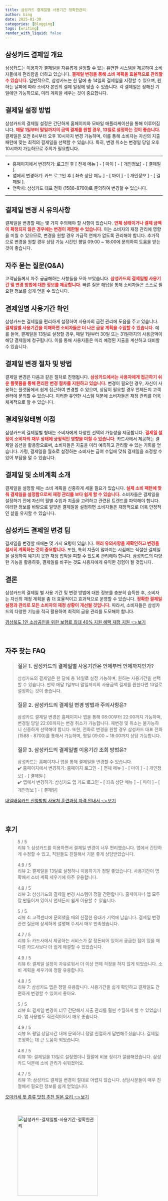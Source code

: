 ```yaml
---
title: 삼성카드 결제일별 사용기간 정확한관리
author: bing
date: 2025-01-30
categories: [Blogging]
tags: [writing]
render_with_liquid: false
---
```



<h2 id='삼성카드 결제일 개요'>삼성카드 결제일 개요</h2>

<p>삼성카드는 이용자가 결제일을 자유롭게 설정할 수 있는 유연한 시스템을 제공하여 소비자들에게 편리함을 더하고 있습니다. <b><span style="color: #ee2323;">결제일 변경을 통해 소비 계획을 효율적으로 관리할 수 있습니다.</span></b> 일반적으로, 삼성카드는 한 달에 총 14일의 결제일을 지정할 수 있으며, 원하는 날짜에 따라 소비자 본인의 결제 일정에 맞출 수 있습니다. 각 결제일은 정해진 기일에만 가능하므로, 미리 계획을 세우는 것이 중요합니다.</p>

<h2 id='결제일 설정 방법'>결제일 설정 방법</h2>

<p>삼성카드의 결제일 설정은 간단하게 홈페이지와 모바일 애플리케이션을 통해 이루어집니다. <b><span style="color: #ee2323;">매달 1일부터 말일까지의 금액 결제를 원할 경우, 13일로 설정하는 것이 좋습니다.</span></b> 결제일은 오전 8시부터 오후 10시까지 변경 가능하며, 이를 통해 소비자는 자신의 지출 패턴에 맞는 최적의 결제일을 선택할 수 있습니다. 특히, 변경 취소는 변경일 당일 오후 10시까지 가능하므로 주의가 필요합니다.</p>

<hr />

<ul>
    <li>홈페이지에서 변경하기: 로그인 후 [ 전체 메뉴 ] - [ 마이 ] - [ 개인정보] - [ 결제일 ].</li>
    <li>앱에서 변경하기: 카드 로그인 후 [ 좌측 상단 메뉴 ] - [ 마이 ] - [ 개인정보 ] - [ 결제일 ].</li>
    <li>연락처: 삼성카드 대표 전화 (1588-8700)로 문의하여 변경할 수 있습니다.</li>
</ul>

<hr />

<h2 id='결제일 변경 시 유의사항'>결제일 변경 시 유의사항</h2>

<p>결제일을 변경할 때는 몇 가지 주의해야 할 사항이 있습니다. <b><span style="color: #ee2323;">연체 상태이거나 결제 금액이 확정되지 않은 경우에는 변경이 제한될 수 있습니다.</span></b> 이는 소비자의 재정 관리에 영향을 미칠 수 있으므로, 변경을 원할 경우 가급적 연체가 없도록 관리해야 합니다. 추가적으로 변경을 원할 경우 상담 가능 시간인 평일 09:00 ~ 18:00에 문의하여 도움을 받는 것이 좋습니다.</p>

<h2 id='자주 묻는 질문(Q&A)'>자주 묻는 질문(Q&A)</h2>

<p>고객님들께서 자주 궁금해하는 사항들을 모아 보았습니다. <b><span style="color: #ee2323;">삼성카드의 결제일별 사용기간 및 변경 방법에 대한 정보를 제공합니다.</span></b> 빠른 질문 해답을 통해 소비자들은 스스로 필요한 정보를 쉽게 얻을 수 있습니다.</p>

<h2 id='결제일별 사용기간 확인'>결제일별 사용기간 확인</h2>

<p>삼성카드는 결제일을 편리하게 설정하여 사용자의 금전 관리에 도움을 주고 있습니다. <b><span style="color: #ee2323;">결제일별 사용기간을 이해하면 소비자들은 더 나은 금융 계획을 수립할 수 있습니다.</span></b> 예를 들어, 결제일을 13일로 설정할 경우, 매달 1일부터 30일 또는 31일까지의 사용금액이 해당 결제일에 청구됩니다. 이를 통해 사용자들은 미리 예정된 지출을 계산하고 대비할 수 있습니다.</p>

<h2 id='결제일 변경 절차 및 방법'>결제일 변경 절차 및 방법</h2>

<p>결제일 변경은 다음과 같은 절차로 진행됩니다. <b><span style="color: #ee2323;">삼성카드에서는 사용자에게 접근하기 쉬운 플랫폼을 통해 편리한 변경 절차를 지원하고 있습니다.</span></b> 변경이 필요한 경우, 자신이 사용하는 플랫폼에서 쉽게 접근하여 변경할 수 있으며, 상담이 필요할 경우 언제든지 고객센터에 문의할 수 있습니다. 이러한 유연한 시스템 덕분에 소비자들은 재정 관리를 더욱 체계적으로 할 수 있습니다.</p>

<h2 id='결제일형태별 이점'>결제일형태별 이점</h2>

<p>삼성카드의 결제일별 형태는 소비자에게 다양한 선택의 가능성을 제공합니다. <b><span style="color: #ee2323;">결제일 설정이 소비자의 재무 상태에 긍정적인 영향을 미칠 수 있습니다.</span></b> 카드사에서 제공하는 결제일 옵션을 활용함으로써, 소비자들은 지출을 미리 예측하고 관리할 수 있는 기회를 얻습니다. 가령, 결제일을 월초로 설정하는 소비자는 급여 수입에 맞춰 결제일을 조정할 수 있어 부담을 덜 수 있습니다.</p>

<h2 id='결제일 및 소비계획 소개'>결제일 및 소비계획 소개</h2>

<p>결제일을 설정할 때는 소비 계획을 신중하게 세울 필요가 있습니다. <b><span style="color: #ee2323;">실제 소비 패턴에 맞춰 결제일을 설정함으로써 재정 관리를 보다 쉽게 할 수 있습니다.</span></b> 소비자들은 결제일을 설정하기 전에 자신의 월별 수입과 지출을 고려하고 관련된 트렌드를 파악해야 합니다. 이러한 정보를 바탕으로 알맞은 결제일을 설정하면 소비자들은 재정적으로 더욱 안정적인 삶을 유지할 수 있습니다.</p>

<h2 id='삼성카드 결제일 변경 팁'>삼성카드 결제일 변경 팁</h2>

<p>결제일을 변경할 때에는 몇 가지 요령이 있습니다. <b><span style="color: #ee2323;">여러 유의사항을 재확인하고 변경을 철저히 계획하는 것이 중요합니다.</span></b> 또한, 특히 지출이 많아지는 시점에는 적절한 결제일을 설정하여 예기치 못한 재정 압박을 피할 수 있도록 관리해야 합니다. 삼성카드의 다양한 기능을 활용하듯, 결제일를 바꾸는 것도 사용자에게 유익한 경험이 될 것입니다.</p>

<h2 id='결론'>결론</h2>

<p>삼성카드의 결제일 별 사용 기간 및 변경 방법에 대한 정보를 충분히 습득한 후, 소비자는 자신의 재정 계획을 좀 더 효율적이고 효과적으로 운영할 수 있습니다. <b><span style="color: #ee2323;">정확한 결제일 설정과 관리로 모든 소비자의 재정 상황이 개선될 것입니다.</span></b> 따라서, 소비자들은 삼성카드의 다양한 기능을 적극 활용하여 최적의 금융 관리를 도모해야 합니다.</p>


<p><a class="click-button" title="경상북도 1인 소상공인을 위한 보험료 최대 40% 지원 혜택 재정 지원" href="https://aptwhite.github.io/posts/%EA%B2%BD%EC%83%81%EB%B6%81%EB%8F%84-1%EC%9D%B8-%EC%86%8C%EC%83%81%EA%B3%B5%EC%9D%B8%EC%9D%84-%EC%9C%84%ED%95%9C-%EB%B3%B4%ED%97%98%EB%A3%8C-%EC%B5%9C%EB%8C%80-40-%EC%A7%80%EC%9B%90-%ED%98%9C%ED%83%9D-%EC%9E%AC%EC%A0%95-%EC%A7%80%EC%9B%90/" rel="dofollow">경상북도 1인 소상공인을 위한 보험료 최대 40% 지원 혜택 재정 지원 👈 보기</a></p><br>
<h2 id='자주_찾는_FAQ'>자주 찾는 FAQ</h2>
<div itemscope="" itemtype="https://schema.org/FAQPage"> 
<blockquote> 
<div itemscope="" itemprop="mainEntity" itemtype="https://schema.org/Question"> 
<h3 itemprop="name">질문 1. 삼성카드의 결제일별 사용기간은 언제부터 언제까지인가?</h3> 
<div itemscope="" itemprop="acceptedAnswer" itemtype="https://schema.org/Answer"> 
<span itemprop="text"> 
<p>삼성카드의 결제일은 한 달에 총 14일로 설정 가능하며, 원하는 사용기간을 선택할 수 있습니다. 만약 매달 1일부터 말일까지의 사용금액 결제를 원한다면 13일로 설정하는 것이 좋습니다.</p> 
</span> 
</div> 
</div> 

<div itemscope="" itemprop="mainEntity" itemtype="https://schema.org/Question"> 
<h3 itemprop="name">질문 2. 삼성카드의 결제일 변경 방법과 주의사항은?</h3> 
<div itemscope="" itemprop="acceptedAnswer" itemtype="https://schema.org/Answer"> 
<span itemprop="text"> 
<p>삼성카드 결제일 변경은 홈페이지나 앱을 통해 08:00부터 22:00까지 가능하며, 변경일 당일 22:00까지는 변경 취소가 가능합니다. 재변경 및 취소는 불가능하니 신중하게 선택해야 합니다. 또한, 전화로 변경을 원할 경우 삼성카드 대표 전화 (1588 - 8700)를 통해서 가능하며, 평일 09:00 ~ 18:00까지 상담 가능합니다.</p> 
</span> 
</div> 
</div> 

<div itemscope="" itemprop="mainEntity" itemtype="https://schema.org/Question"> 
<h3 itemprop="name">질문 3. 삼성카드의 결제일별 이용기간 조회 방법은?</h3> 
<div itemscope="" itemprop="acceptedAnswer" itemtype="https://schema.org/Answer"> 
<span itemprop="text"> 
<p>삼성카드는 홈페이지나 앱을 통해 결제일을 변경할 수 있습니다. <br>
✔️ 홈페이지에서 변경하기: 홈페이지 로그인 - [ 전체 메뉴 ] - [ 마이 ] - [ 개인정보] - [ 결제일 ] <br>
✔️ 앱에서 변경하기: 삼성카드 앱 카드 로그인 - [ 좌측 상단 메뉴 ] - [ 마이 ] - [ 개인정보 ] - [ 결제일]</p> 
</span> 
</div> 
</div> 
</blockquote> 
</div>
<p><a class="click-button" title="내일배움카드 신청방법 사용처 훈련과정 자격 안내서" href="https://aptwhite.github.io/posts/%EB%82%B4%EC%9D%BC%EB%B0%B0%EC%9B%80%EC%B9%B4%EB%93%9C-%EC%8B%A0%EC%B2%AD%EB%B0%A9%EB%B2%95-%EC%82%AC%EC%9A%A9%EC%B2%98-%ED%9B%88%EB%A0%A8%EA%B3%BC%EC%A0%95-%EC%9E%90%EA%B2%A9-%EC%95%88%EB%82%B4%EC%84%9C/" rel="dofollow">내일배움카드 신청방법 사용처 훈련과정 자격 안내서 👈 보기</a></p><br>
<h2 id='후기'>후기</h2>
<div itemscope itemtype="https://schema.org/Product">
  <blockquote>
  <div itemprop="review" itemscope itemtype="https://schema.org/Review">
      <div itemprop="reviewRating" itemscope itemtype="https://schema.org/Rating"> <span itemprop="ratingValue">5</span> / <span itemprop="bestRating">5</span> </div>
      <span itemprop="reviewBody">리뷰 1: 삼성카드를 이용하면서 결제일 변경이 너무 편리했습니다. 앱에서 간단하게 수정할 수 있고, 직원들도 친절해서 기분 좋게 상담받았습니다.</span>
  </div>
  <br>
  <div itemprop="review" itemscope itemtype="https://schema.org/Review">
      <div itemprop="reviewRating" itemscope itemtype="https://schema.org/Rating"> <span itemprop="ratingValue">4.9</span> / <span itemprop="bestRating">5</span> </div>
      <span itemprop="reviewBody">리뷰 2: 결제일을 13일로 설정하니 이용하기가 정말 좋았습니다. 사용기간이 명확해서 소비 계획 세우기에 아주 유용합니다.</span>
  </div>
  <br>
  <div itemprop="review" itemscope itemtype="https://schema.org/Review">
      <div itemprop="reviewRating" itemscope itemtype="https://schema.org/Rating"> <span itemprop="ratingValue">4.8</span> / <span itemprop="bestRating">5</span> </div>
      <span itemprop="reviewBody">리뷰 3: 삼성카드의 결제일 변경 시스템이 정말 간편합니다. 홈페이지나 앱 모두 잘 만들어져 있어서 언제든지 쉽게 이용할 수 있습니다.</span>
  </div>
  <br>
  <div itemprop="review" itemscope itemtype="https://schema.org/Review">
      <div itemprop="reviewRating" itemscope itemtype="https://schema.org/Rating"> <span itemprop="ratingValue">5</span> / <span itemprop="bestRating">5</span> </div>
      <span itemprop="reviewBody">리뷰 4: 고객센터에 문의했을 때의 친절한 응대가 기억에 남습니다. 결제일 변경 관련 질문에 상세하게 설명해 주셔서 매우 만족했습니다.</span>
  </div>
  <br>
  <div itemprop="review" itemscope itemtype="https://schema.org/Review">
      <div itemprop="reviewRating" itemscope itemtype="https://schema.org/Rating"> <span itemprop="ratingValue">4.7</span> / <span itemprop="bestRating">5</span> </div>
      <span itemprop="reviewBody">리뷰 5: 카드사에서 제공하는 서비스가 잘 정돈되어 있어서 궁금한 점이 있을 때 다른 카드사보다 더 쉽게 해결할 수 있었습니다.</span>
  </div>
  <br>
  <div itemprop="review" itemscope itemtype="https://schema.org/Review">
      <div itemprop="reviewRating" itemscope itemtype="https://schema.org/Rating"> <span itemprop="ratingValue">4.9</span> / <span itemprop="bestRating">5</span> </div>
      <span itemprop="reviewBody">리뷰 6: 결제일 설정이 자유로워서 더 이상 연체 걱정을 하지 않게 되었습니다. 소비 계획을 세우기에 정말 유용합니다.</span>
  </div>
  <br>
  <div itemprop="review" itemscope itemtype="https://schema.org/Review">
      <div itemprop="reviewRating" itemscope itemtype="https://schema.org/Rating"> <span itemprop="ratingValue">4.8</span> / <span itemprop="bestRating">5</span> </div>
      <span itemprop="reviewBody">리뷰 7: 삼성카드 앱은 정말 유용합니다. 사용기간을 쉽게 확인하고 결제일도 간편하게 변경할 수 있어서 좋아요.</span>
  </div>
  <br>
  <div itemprop="review" itemscope itemtype="https://schema.org/Review">
      <div itemprop="reviewRating" itemscope itemtype="https://schema.org/Rating"> <span itemprop="ratingValue">5</span> / <span itemprop="bestRating">5</span> </div>
      <span itemprop="reviewBody">리뷰 8: 결제일 변경이 너무 간단해서 지출 관리를 훨씬 수월하게 할 수 있었습니다. 앱 사용법도 직관적이어서 매우 좋습니다.</span>
  </div>
  <br>
  <div itemprop="review" itemscope itemtype="https://schema.org/Review">
      <div itemprop="reviewRating" itemscope itemtype="https://schema.org/Rating"> <span itemprop="ratingValue">4.9</span> / <span itemprop="bestRating">5</span> </div>
      <span itemprop="reviewBody">리뷰 9: 평일 상담시간 내에 문의하니 정말 친절하게 답변해주셨습니다. 결제일 조정하는 데 큰 도움이 되었습니다.</span>
  </div>
  <br>
  <div itemprop="review" itemscope itemtype="https://schema.org/Review">
      <div itemprop="reviewRating" itemscope itemtype="https://schema.org/Rating"> <span itemprop="ratingValue">4.6</span> / <span itemprop="bestRating">5</span> </div>
      <span itemprop="reviewBody">리뷰 10: 결제일을 13일로 설정했더니 월말에 비용 정리가 깔끔해졌습니다. 삼성카드 덕분에 소비 관리가 쉬워졌어요.</span>
  </div>
  <br>
  <div itemprop="review" itemscope itemtype="https://schema.org/Review">
      <div itemprop="reviewRating" itemscope itemtype="https://schema.org/Rating"> <span itemprop="ratingValue">4.7</span> / <span itemprop="bestRating">5</span> </div>
      <span itemprop="reviewBody">리뷰 11: 삼성카드 결제일 변경이 절대로 어렵지 않습니다. 상담사분들이 매우 친절해서 필요한 정보를 쉽게 얻었습니다.</span>
  </div>
  </blockquote>
</div>
<p><a class="click-button" title="오마카세 뜻 종류 맛집 추천 일본 요리" href="https://aptwhite.github.io/posts/%EC%98%A4%EB%A7%88%EC%B9%B4%EC%84%B8-%EB%9C%BB-%EC%A2%85%EB%A5%98-%EB%A7%9B%EC%A7%91-%EC%B6%94%EC%B2%9C-%EC%9D%BC%EB%B3%B8-%EC%9A%94%EB%A6%AC/" rel="dofollow">오마카세 뜻 종류 맛집 추천 일본 요리 👈 보기</a></p><br>
<figure class="image"><img src="https://aptwhite.github.io/assets/img/thumbnail/삼성카드-결제일별-사용기간-정확한관리.webp" alt="삼성카드-결제일별-사용기간-정확한관리" width="256" height="256"></figure>